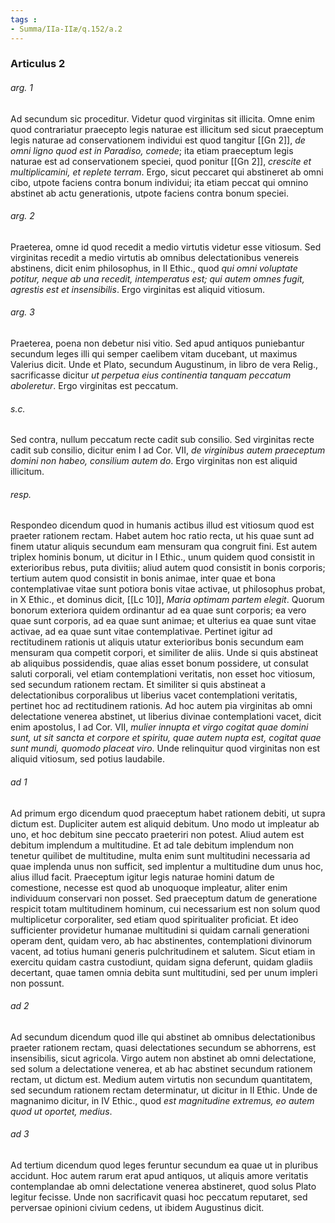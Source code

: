 ```yaml
---
tags : 
- Summa/IIa-IIæ/q.152/a.2
---
```


### Articulus 2

###### arg. 1
Ad secundum sic proceditur. Videtur quod virginitas sit illicita. Omne enim quod contrariatur praecepto legis naturae est illicitum sed sicut praeceptum legis naturae ad conservationem individui est quod tangitur [[Gn 2]], *de omni ligno quod est in Paradiso, comede*; ita etiam praeceptum legis naturae est ad conservationem speciei, quod ponitur [[Gn 2]], *crescite et multiplicamini, et replete terram*. Ergo, sicut peccaret qui abstineret ab omni cibo, utpote faciens contra bonum individui; ita etiam peccat qui omnino abstinet ab actu generationis, utpote faciens contra bonum speciei.

###### arg. 2
Praeterea, omne id quod recedit a medio virtutis videtur esse vitiosum. Sed virginitas recedit a medio virtutis ab omnibus delectationibus venereis abstinens, dicit enim philosophus, in II Ethic., quod *qui omni voluptate potitur, neque ab una recedit, intemperatus est; qui autem omnes fugit, agrestis est et insensibilis*. Ergo virginitas est aliquid vitiosum.

###### arg. 3
Praeterea, poena non debetur nisi vitio. Sed apud antiquos puniebantur secundum leges illi qui semper caelibem vitam ducebant, ut maximus Valerius dicit. Unde et Plato, secundum Augustinum, in libro de vera Relig., sacrificasse dicitur *ut perpetua eius continentia tanquam peccatum aboleretur*. Ergo virginitas est peccatum.

###### s.c.
Sed contra, nullum peccatum recte cadit sub consilio. Sed virginitas recte cadit sub consilio, dicitur enim I ad Cor. VII, *de virginibus autem praeceptum domini non habeo, consilium autem do*. Ergo virginitas non est aliquid illicitum.

###### resp.
Respondeo dicendum quod in humanis actibus illud est vitiosum quod est praeter rationem rectam. Habet autem hoc ratio recta, ut his quae sunt ad finem utatur aliquis secundum eam mensuram qua congruit fini. Est autem triplex hominis bonum, ut dicitur in I Ethic., unum quidem quod consistit in exterioribus rebus, puta divitiis; aliud autem quod consistit in bonis corporis; tertium autem quod consistit in bonis animae, inter quae et bona contemplativae vitae sunt potiora bonis vitae activae, ut philosophus probat, in X Ethic., et dominus dicit, [[Lc 10]], *Maria optimam partem elegit*. Quorum bonorum exteriora quidem ordinantur ad ea quae sunt corporis; ea vero quae sunt corporis, ad ea quae sunt animae; et ulterius ea quae sunt vitae activae, ad ea quae sunt vitae contemplativae. Pertinet igitur ad rectitudinem rationis ut aliquis utatur exterioribus bonis secundum eam mensuram qua competit corpori, et similiter de aliis. Unde si quis abstineat ab aliquibus possidendis, quae alias esset bonum possidere, ut consulat saluti corporali, vel etiam contemplationi veritatis, non esset hoc vitiosum, sed secundum rationem rectam. Et similiter si quis abstineat a delectationibus corporalibus ut liberius vacet contemplationi veritatis, pertinet hoc ad rectitudinem rationis. Ad hoc autem pia virginitas ab omni delectatione venerea abstinet, ut liberius divinae contemplationi vacet, dicit enim apostolus, I ad Cor. VII, *mulier innupta et virgo cogitat quae domini sunt, ut sit sancta et corpore et spiritu, quae autem nupta est, cogitat quae sunt mundi, quomodo placeat viro*. Unde relinquitur quod virginitas non est aliquid vitiosum, sed potius laudabile.

###### ad 1
Ad primum ergo dicendum quod praeceptum habet rationem debiti, ut supra dictum est. Dupliciter autem est aliquid debitum. Uno modo ut impleatur ab uno, et hoc debitum sine peccato praeteriri non potest. Aliud autem est debitum implendum a multitudine. Et ad tale debitum implendum non tenetur quilibet de multitudine, multa enim sunt multitudini necessaria ad quae implenda unus non sufficit, sed implentur a multitudine dum unus hoc, alius illud facit. Praeceptum igitur legis naturae homini datum de comestione, necesse est quod ab unoquoque impleatur, aliter enim individuum conservari non posset. Sed praeceptum datum de generatione respicit totam multitudinem hominum, cui necessarium est non solum quod multiplicetur corporaliter, sed etiam quod spiritualiter proficiat. Et ideo sufficienter providetur humanae multitudini si quidam carnali generationi operam dent, quidam vero, ab hac abstinentes, contemplationi divinorum vacent, ad totius humani generis pulchritudinem et salutem. Sicut etiam in exercitu quidam castra custodiunt, quidam signa deferunt, quidam gladiis decertant, quae tamen omnia debita sunt multitudini, sed per unum impleri non possunt.

###### ad 2
Ad secundum dicendum quod ille qui abstinet ab omnibus delectationibus praeter rationem rectam, quasi delectationes secundum se abhorrens, est insensibilis, sicut agricola. Virgo autem non abstinet ab omni delectatione, sed solum a delectatione venerea, et ab hac abstinet secundum rationem rectam, ut dictum est. Medium autem virtutis non secundum quantitatem, sed secundum rationem rectam determinatur, ut dicitur in II Ethic. Unde de magnanimo dicitur, in IV Ethic., quod *est magnitudine extremus, eo autem quod ut oportet, medius*.

###### ad 3
Ad tertium dicendum quod leges feruntur secundum ea quae ut in pluribus accidunt. Hoc autem rarum erat apud antiquos, ut aliquis amore veritatis contemplandae ab omni delectatione venerea abstineret, quod solus Plato legitur fecisse. Unde non sacrificavit quasi hoc peccatum reputaret, sed perversae opinioni civium cedens, ut ibidem Augustinus dicit.

